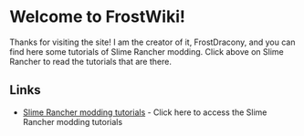 # Welcome to FrostWiki!
Thanks for visiting the site! I am the creator of it, FrostDracony, and you can find here some tutorials of Slime Rancher modding. Click above on Slime Rancher to read the tutorials that are there.

## Links
* [Slime Rancher modding tutorials](/en/SlimeRancher/introduction/) - Click here to access the Slime Rancher modding tutorials